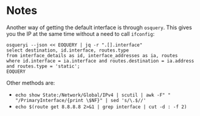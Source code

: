 # Notes

Another way of getting the default interface is through `osquery`. This gives you the IP at the same time without a need to call `ifconfig`:

```
osqueryi --json << EOQUERY | jq -r ".[].interface"
select destination, id.interface, routes.type
from interface_details as id, interface_addresses as ia, routes
where id.interface = ia.interface and routes.destination = ia.address
and routes.type = 'static';
EOQUERY
```

Other methods are:

- `echo show State:/Network/Global/IPv4 | scutil | awk -F" " "/PrimaryInterface/{print \$NF}" | sed 's/\.$//'`
- `echo $(route get 8.8.8.8 2>&1 | grep interface | cut -d : -f 2)`
